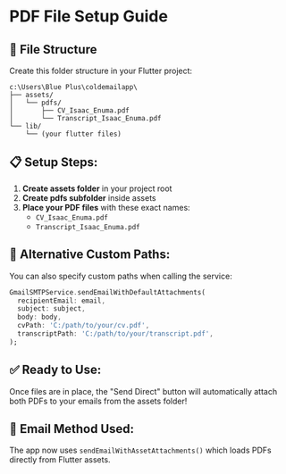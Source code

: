# PDF File Setup Guide

## 📁 File Structure
Create this folder structure in your Flutter project:

```
c:\Users\Blue Plus\coldemailapp\
├── assets/
│   └── pdfs/
│       ├── CV_Isaac_Enuma.pdf
│       └── Transcript_Isaac_Enuma.pdf
└── lib/
    └── (your flutter files)
```

## 📋 Setup Steps:

1. **Create assets folder** in your project root
2. **Create pdfs subfolder** inside assets
3. **Place your PDF files** with these exact names:
   - `CV_Isaac_Enuma.pdf`
   - `Transcript_Isaac_Enuma.pdf`

## 🔧 Alternative Custom Paths:
You can also specify custom paths when calling the service:

```dart
GmailSMTPService.sendEmailWithDefaultAttachments(
  recipientEmail: email,
  subject: subject,
  body: body,
  cvPath: 'C:/path/to/your/cv.pdf',
  transcriptPath: 'C:/path/to/your/transcript.pdf',
);
```

## ✅ Ready to Use:
Once files are in place, the "Send Direct" button will automatically attach both PDFs to your emails from the assets folder!

## 📧 Email Method Used:
The app now uses `sendEmailWithAssetAttachments()` which loads PDFs directly from Flutter assets.